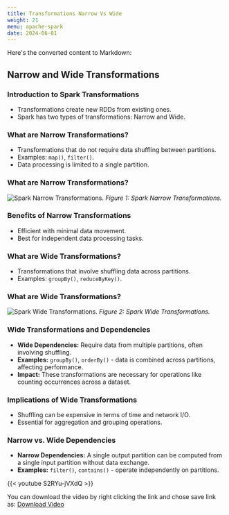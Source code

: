 ```yaml
---
title: Transformations Narrow Vs Wide
weight: 21
menu: apache-spark
date: 2024-06-01
---
```


Here's the converted content to Markdown:

## Narrow and Wide Transformations

### Introduction to Spark Transformations

- Transformations create new RDDs from existing ones.
- Spark has two types of transformations: Narrow and Wide.

### What are Narrow Transformations?

- Transformations that do not require data shuffling between partitions.
- Examples: `map()`, `filter()`.
- Data processing is limited to a single partition.

### What are Narrow Transformations?

![Spark Narrow Transformations.](../Figures/chapter-04/Narrow.png)
*Figure 1: Spark Narrow Transformations.*

### Benefits of Narrow Transformations

- Efficient with minimal data movement.
- Best for independent data processing tasks.

### What are Wide Transformations?

- Transformations that involve shuffling data across partitions.
- Examples: `groupBy()`, `reduceByKey()`.

### What are Wide Transformations?

![Spark Wide Transformations.](../Figures/chapter-04/Wide.png)
*Figure 2: Spark Wide Transformations.*

### Wide Transformations and Dependencies

- **Wide Dependencies:** Require data from multiple partitions, often involving shuffling.
- **Examples:** `groupBy()`, `orderBy()` - data is combined across partitions, affecting performance.
- **Impact:** These transformations are necessary for operations like counting occurrences across a dataset.

### Implications of Wide Transformations

- Shuffling can be expensive in terms of time and network I/O.
- Essential for aggregation and grouping operations.

### Narrow vs. Wide Dependencies

- **Narrow Dependencies:** A single output partition can be computed from a single input partition without data exchange.
- **Examples:** `filter()`, `contains()` - operate independently on partitions.

{{< youtube S2RYu-jVXdQ >}}

You can download the video by right clicking the link and chose save link as: [Download Video](https://garage-education.s3.amazonaws.com/spark-course/Ch.04-21-Transformations-Narrow-Vs-Wide.mp4)
